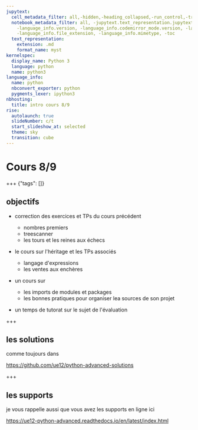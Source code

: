 ```yaml
---
jupytext:
  cell_metadata_filter: all,-hidden,-heading_collapsed,-run_control,-trusted
  notebook_metadata_filter: all, -jupytext.text_representation.jupytext_version, -jupytext.text_representation.format_version,
    -language_info.version, -language_info.codemirror_mode.version, -language_info.codemirror_mode,
    -language_info.file_extension, -language_info.mimetype, -toc
  text_representation:
    extension: .md
    format_name: myst
kernelspec:
  display_name: Python 3
  language: python
  name: python3
language_info:
  name: python
  nbconvert_exporter: python
  pygments_lexer: ipython3
nbhosting:
  title: intro cours 8/9
rise:
  autolaunch: true
  slideNumber: c/t
  start_slideshow_at: selected
  theme: sky
  transition: cube
---
```


# Cours 8/9

+++ {"tags": []}

## objectifs

* correction des exercices et TPs du cours précédent
  * nombres premiers
  * treescanner
  * les tours et les reines aux échecs

* le cours sur l'héritage et les TPs associés
  * langage d'expressions
  * les ventes aux enchères
  
* un cours sur 
  * les imports de modules et packages
  * les bonnes pratiques pour organiser lea sources de son projet
  
* un temps de tutorat sur le sujet de l'évaluation

+++

## les solutions

comme toujours dans 

https://github.com/ue12/python-advanced-solutions

+++

## les supports

je vous rappelle aussi que vous avez les supports en ligne ici

https://ue12-python-advanced.readthedocs.io/en/latest/index.html

